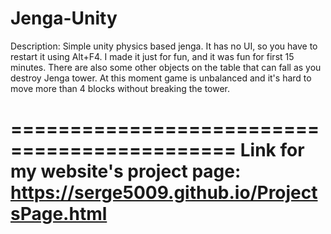 # Jenga-Unity
Description:
Simple unity physics based jenga. It has no UI, so you have to restart it using Alt+F4. I made it just for fun, and it was fun for first 15 minutes.
There are also some other objects on the table that can fall as you destroy Jenga tower.
At this moment game is unbalanced and it's hard to move more than 4 blocks without breaking the tower.

=============================================
Link for my website's project page:
https://serge5009.github.io/ProjectsPage.html
=============================================
